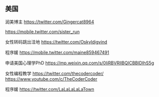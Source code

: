 ## 美国

润美博主 https://twitter.com/Gingercat8964

https://mobile.twitter.com/sister_run

女性转码跳出洼地 https://twitter.com/Oskyldigvind

程序媛 https://mobile.twitter.com/maine859467491

申请美国心理学PhD https://mp.weixin.qq.com/s/0IiRBVRIlBQICBBIDIhS5g

女性编程教学 https://twitter.com/thecodercoder/  https://www.youtube.com/c/TheCoderCoder

程序媛 https://twitter.com/LaLaLaLaLaTown
